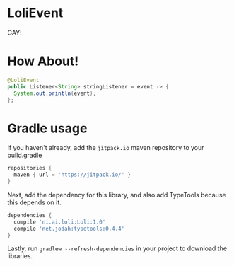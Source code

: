 # LoliEvent
GAY!
# How About!
```java
@LoliEvent
public Listener<String> stringListener = event -> {
  System.out.println(event);
};
```

# Gradle usage
If you haven't already, add the `jitpack.io` maven repository to your build.gradle
```groovy
repositories {
  maven { url = 'https://jitpack.io/' }
}
```
Next, add the dependency for this library, and also add TypeTools because this depends on it.
```groovy
dependencies {
  compile 'ni.ai.loli:Loli:1.0'
  compile 'net.jodah:typetools:0.4.4'
}
```
Lastly, run `gradlew --refresh-dependencies` in your project to download the libraries.

